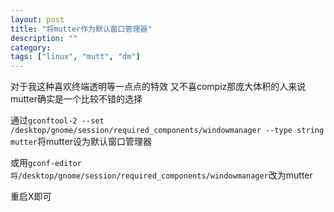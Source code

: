 ```yaml
---
layout: post
title: "将mutter作为默认窗口管理器"
description: ""
category:
tags: ["linux", "mutt", "dm"]
---
```


对于我这种喜欢终端透明等一点点的特效 又不喜compiz那庞大体积的人来说 mutter确实是一个比较不错的选择

通过`gconftool-2 --set /desktop/gnome/session/required_components/windowmanager --type string mutter`将mutter设为默认窗口管理器

或用`gconf-editor将/desktop/gnome/session/required_components/windowmanager`改为mutter

重启X即可
